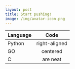 ```yaml
---
layout: post
title: Start pushing!
image: /img/avatar-icon.png
---
```


| Language        | Code          |
| --------------- |:-------------:|
| Python        | right-aligned |
| GO        | centered      |
| C   | are neat      |
